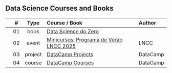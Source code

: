 ## Data Science Courses and Books

|  | # | Type | Course / Book | Author |
|:---:|:---:|:---:|:---|:---|
|  | 01 | book | [Data Science do Zero](https://github.com/cintia-shinoda/ds/tree/main/01-DS-do-Zero) |
|  | 02 | event | [Minicursos: Programa de Verão LNCC 2025](https://github.com/cintia-shinoda/ds/tree/main/02-LNCC-Programa-Verao-2025) | LNCC |
|  | 03 | project | [DataCamp Projects](https://github.com/cintia-shinoda/ds/tree/main/03-DataCamp-Courses-%26-Projects/Projects) | DataCamp |
|  | 04 | course | [DataCamp Courses](https://github.com/cintia-shinoda/ds/tree/main/03-DataCamp-Courses-%26-Projects/Courses) | DataCamp |